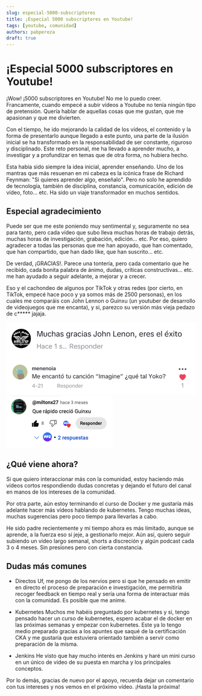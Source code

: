 ```yaml
---
slug: especial-5000-subscriptores 
title: ¡Especial 5000 subscriptores en Youtube! 
tags: [youtube, comunidad]
authors: pabpereza
draft: true
---
```


# ¡Especial 5000 subscriptores en Youtube!
¡Wow! ¡5000 subscriptores en Youtube! No me lo puedo creer. Francamente, cuando empecé a subir vídeos a Youtube no tenía ningún tipo de pretensión. Quería hablar de aquellas cosas que me gustan, que me apasionan y que me divierten. 

Con el tiempo, he ido mejorando la calidad de los vídeos, el contenido y la forma de presentarlo aunque llegado a este punto, una parte de la ilusión inicial se ha transformado en la responsabilidad de ser constante, riguroso y disciplinado. Este reto personal, me ha llevado a aprender mucho, a investigar y a profundizar en temas que de otra forma, no hubiera hecho.

Esta había sido siempre la idea inicial, aprender enseñando. Uno de los mantras que más resuenan en mi cabeza es la icónica frase de Richard Feynman: "Si quieres aprender algo, enseñalo". Pero no solo he aprendido de tecnología, también de disciplina, constancia, comunicación, edición de vídeo, foto... etc. Ha sido un viaje transformador en muchos sentidos.

## Especial agradecimiento
Puede ser que me este poniendo muy sentimental y, seguramente no sea para tanto, pero cada vídeo que subo lleva muchas horas de trabajo detrás, muchas horas de investigación, grabación, edición... etc. Por eso, quiero agradecer a todas las personas que me han apoyado, que han comentado, que han compartido, que han dado like, que han suscrito... etc.

De verdad, ¡GRACIAS!. Parece una tontería, pero cada comentario que he recibido, cada bonita palabra de ánimo, dudas, críticas constructivas... etc. me han ayudado a seguir adelante, a mejorar y a crecer.

Eso y el cachondeo de algunos por TikTok y otras redes (por cierto, en TikTok, empecé hace poco y ya somos más de 2500 personas), en los cuales me comparáis con John Lennon o Guinxu (un youtuber de desarrollo de videojuegos que me encanta), y si, parezco su versión más vieja pedazo de c***** jajaja.

![](cap1.png)
![](cap2.png)
![](cap3.png)



## ¿Qué viene ahora?
Si que quiero interaccionar más con la comunidad, estoy haciendo más vídeos cortos respondiendo dudas concretas y dejando el futuro del canal en manos de los intereses de la comunidad.

Por otra parte, aún estoy terminando el curso de Docker y me gustaría más adelante hacer más vídeos hablando de kubernetes. Tengo muchas ideas, muchas sugerencias pero poco tiempo para llevarlas a cabo.

He sido padre recientemente y mi tiempo ahora es más limitado, aunque se aprende, a la fuerza eso si jeje, a gestionarlo mejor. Aún así, quiero seguir subiendo un vídeo largo semanal, shorts a discreción y algún podcast cada 3 o 4 meses. Sin presiones pero con cierta constancia.


## Dudas más comunes

* Directos
Uf, me pongo de los nervios pero si que he pensado en emitir en directo el proceso de preparación e investigación, me permitiría recoger feedback en tiempo real y sería una forma de interactuar más con la comunidad. Es posible que me anime.

* Kubernetes
Muchos me habéis preguntado por kubernetes y si, tengo pensado hacer un curso de kubernetes, espero acabar el de docker en las próximas semanas y empezar con kubernetes. Este ya lo tengo medio preparado gracias a los apuntes que saqué de la certificación CKA y me gustaría que estuviera orientado también a servir como preparación de la misma.

* Jenkins
He visto que hay mucho interés en Jenkins y haré un mini curso en un único de vídeo de su puesta en marcha y los principales conceptos. 


Por lo demás, gracias de nuevo por el apoyo, recuerda dejar un comentario con tus intereses y nos vemos en el próximo vídeo. ¡Hasta la próxima!








